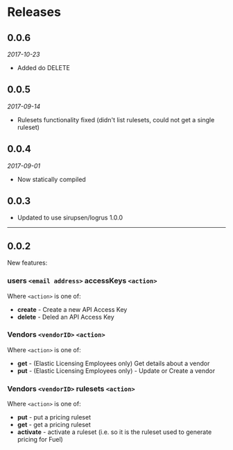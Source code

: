 # Releases

## 0.0.6

*2017-10-23*

* Added do DELETE

## 0.0.5

*2017-09-14*

* Rulesets functionality fixed (didn't list rulesets, could not get a single ruleset)

## 0.0.4

*2017-09-01*

* Now statically compiled


## 0.0.3

* Updated to use sirupsen/logrus 1.0.0

----
## 0.0.2

New features:

### users `<email address>` accessKeys `<action>`

Where `<action>` is one of:
- **create** - Create a new API Access Key
- **delete** - Deled an API Access Key

### Vendors `<vendorID>` `<action>`

Where `<action>` is one of:
- **get** - (Elastic Licensing Employees only) Get details about a vendor
- **put** - (Elastic Licensing Employees only) - Update or Create a vendor

### Vendors `<vendorID>` rulesets `<action>`

Where `<action>` is one of:
- **put** - put a pricing ruleset
- **get** - get a pricing ruleset
- **activate** - activate a ruleset (i.e. so it is the ruleset used to generate pricing for Fuel)
